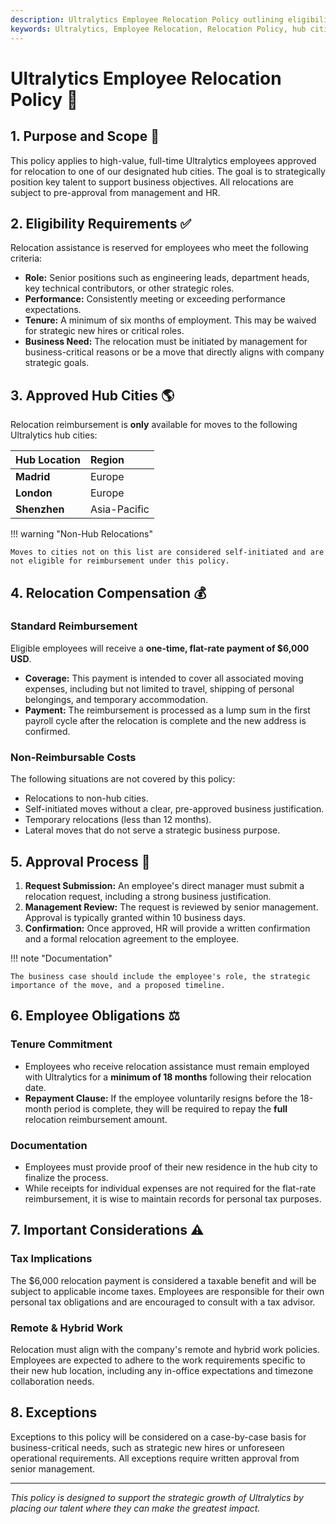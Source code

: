 ```yaml
---
description: Ultralytics Employee Relocation Policy outlining eligibility, compensation, approved hub locations, and the approval process for strategic employee moves.
keywords: Ultralytics, Employee Relocation, Relocation Policy, hub cities, relocation compensation, employee reimbursement, strategic relocation
---
```


# Ultralytics Employee Relocation Policy 📍

## 1. Purpose and Scope 📌

This policy applies to high-value, full-time Ultralytics employees approved for relocation to one of our designated hub cities. The goal is to strategically position key talent to support business objectives. All relocations are subject to pre-approval from management and HR.

## 2. Eligibility Requirements ✅

Relocation assistance is reserved for employees who meet the following criteria:

- **Role:** Senior positions such as engineering leads, department heads, key technical contributors, or other strategic roles.
- **Performance:** Consistently meeting or exceeding performance expectations.
- **Tenure:** A minimum of six months of employment. This may be waived for strategic new hires or critical roles.
- **Business Need:** The relocation must be initiated by management for business-critical reasons or be a move that directly aligns with company strategic goals.

## 3. Approved Hub Cities 🌎

Relocation reimbursement is **only** available for moves to the following Ultralytics hub cities:

| Hub Location | Region       |
| :----------- | :----------- |
| **Madrid**   | Europe       |
| **London**   | Europe       |
| **Shenzhen** | Asia-Pacific |

!!! warning "Non-Hub Relocations"

    Moves to cities not on this list are considered self-initiated and are not eligible for reimbursement under this policy.

## 4. Relocation Compensation 💰

### Standard Reimbursement

Eligible employees will receive a **one-time, flat-rate payment of $6,000 USD**.

- **Coverage:** This payment is intended to cover all associated moving expenses, including but not limited to travel, shipping of personal belongings, and temporary accommodation.
- **Payment:** The reimbursement is processed as a lump sum in the first payroll cycle after the relocation is complete and the new address is confirmed.

### Non-Reimbursable Costs

The following situations are not covered by this policy:

- Relocations to non-hub cities.
- Self-initiated moves without a clear, pre-approved business justification.
- Temporary relocations (less than 12 months).
- Lateral moves that do not serve a strategic business purpose.

## 5. Approval Process 🔄

1.  **Request Submission:** An employee's direct manager must submit a relocation request, including a strong business justification.
2.  **Management Review:** The request is reviewed by senior management. Approval is typically granted within 10 business days.
3.  **Confirmation:** Once approved, HR will provide a written confirmation and a formal relocation agreement to the employee.

!!! note "Documentation"

    The business case should include the employee's role, the strategic importance of the move, and a proposed timeline.

## 6. Employee Obligations ⚖️

### Tenure Commitment

- Employees who receive relocation assistance must remain employed with Ultralytics for a **minimum of 18 months** following their relocation date.
- **Repayment Clause:** If the employee voluntarily resigns before the 18-month period is complete, they will be required to repay the **full** relocation reimbursement amount.

### Documentation

- Employees must provide proof of their new residence in the hub city to finalize the process.
- While receipts for individual expenses are not required for the flat-rate reimbursement, it is wise to maintain records for personal tax purposes.

## 7. Important Considerations ⚠️

### Tax Implications

The $6,000 relocation payment is considered a taxable benefit and will be subject to applicable income taxes. Employees are responsible for their own personal tax obligations and are encouraged to consult with a tax advisor.

### Remote & Hybrid Work

Relocation must align with the company's remote and hybrid work policies. Employees are expected to adhere to the work requirements specific to their new hub location, including any in-office expectations and timezone collaboration needs.

## 8. Exceptions

Exceptions to this policy will be considered on a case-by-case basis for business-critical needs, such as strategic new hires or unforeseen operational requirements. All exceptions require written approval from senior management.

---

_This policy is designed to support the strategic growth of Ultralytics by placing our talent where they can make the greatest impact._
